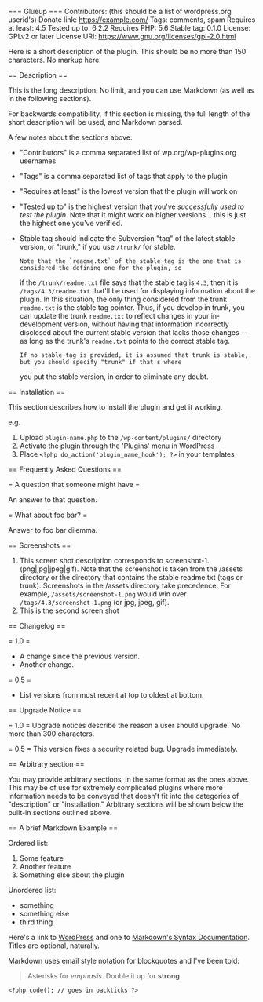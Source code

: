 === Glueup ===
Contributors: (this should be a list of wordpress.org userid's)
Donate link: https://example.com/
Tags: comments, spam
Requires at least: 4.5
Tested up to: 6.2.2
Requires PHP: 5.6
Stable tag: 0.1.0
License: GPLv2 or later
License URI: https://www.gnu.org/licenses/gpl-2.0.html

Here is a short description of the plugin. This should be no more than 150 characters. No markup here.

== Description ==

This is the long description. No limit, and you can use Markdown (as well as in the following sections).

For backwards compatibility, if this section is missing, the full length of the short description will be used, and
Markdown parsed.

A few notes about the sections above:

-   "Contributors" is a comma separated list of wp.org/wp-plugins.org usernames
-   "Tags" is a comma separated list of tags that apply to the plugin
-   "Requires at least" is the lowest version that the plugin will work on
-   "Tested up to" is the highest version that you've _successfully used to test the plugin_. Note that it might work on
    higher versions... this is just the highest one you've verified.
-   Stable tag should indicate the Subversion "tag" of the latest stable version, or "trunk," if you use `/trunk/` for
    stable.

        Note that the `readme.txt` of the stable tag is the one that is considered the defining one for the plugin, so

    if the `/trunk/readme.txt` file says that the stable tag is `4.3`, then it is `/tags/4.3/readme.txt` that'll be used
    for displaying information about the plugin. In this situation, the only thing considered from the trunk `readme.txt`
    is the stable tag pointer. Thus, if you develop in trunk, you can update the trunk `readme.txt` to reflect changes in
    your in-development version, without having that information incorrectly disclosed about the current stable version
    that lacks those changes -- as long as the trunk's `readme.txt` points to the correct stable tag.

        If no stable tag is provided, it is assumed that trunk is stable, but you should specify "trunk" if that's where

    you put the stable version, in order to eliminate any doubt.

== Installation ==

This section describes how to install the plugin and get it working.

e.g.

1. Upload `plugin-name.php` to the `/wp-content/plugins/` directory
1. Activate the plugin through the 'Plugins' menu in WordPress
1. Place `<?php do_action('plugin_name_hook'); ?>` in your templates

== Frequently Asked Questions ==

= A question that someone might have =

An answer to that question.

= What about foo bar? =

Answer to foo bar dilemma.

== Screenshots ==

1. This screen shot description corresponds to screenshot-1.(png|jpg|jpeg|gif). Note that the screenshot is taken from
   the /assets directory or the directory that contains the stable readme.txt (tags or trunk). Screenshots in the /assets
   directory take precedence. For example, `/assets/screenshot-1.png` would win over `/tags/4.3/screenshot-1.png`
   (or jpg, jpeg, gif).
2. This is the second screen shot

== Changelog ==

= 1.0 =

-   A change since the previous version.
-   Another change.

= 0.5 =

-   List versions from most recent at top to oldest at bottom.

== Upgrade Notice ==

= 1.0 =
Upgrade notices describe the reason a user should upgrade. No more than 300 characters.

= 0.5 =
This version fixes a security related bug. Upgrade immediately.

== Arbitrary section ==

You may provide arbitrary sections, in the same format as the ones above. This may be of use for extremely complicated
plugins where more information needs to be conveyed that doesn't fit into the categories of "description" or
"installation." Arbitrary sections will be shown below the built-in sections outlined above.

== A brief Markdown Example ==

Ordered list:

1. Some feature
1. Another feature
1. Something else about the plugin

Unordered list:

-   something
-   something else
-   third thing

Here's a link to [WordPress](https://wordpress.org/ "Your favorite software") and one to [Markdown's Syntax Documentation][markdown syntax].
Titles are optional, naturally.

[markdown syntax]: https://daringfireball.net/projects/markdown/syntax "Markdown is what the parser uses to process much of the readme file"

Markdown uses email style notation for blockquotes and I've been told:

> Asterisks for _emphasis_. Double it up for **strong**.

`<?php code(); // goes in backticks ?>`
